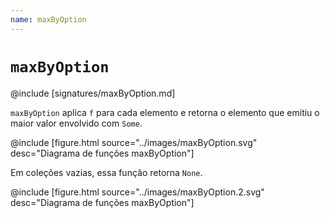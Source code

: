 ```yaml
---
name: maxByOption
---
```


# `maxByOption`

@include [signatures/maxByOption.md]

`maxByOption` aplica `f` para cada elemento e retorna o elemento que emitiu o maior valor envolvido com `Some`.

@include [figure.html source="../images/maxByOption.svg" desc="Diagrama de funções maxByOption"]

Em coleções vazias, essa função retorna `None`.

@include [figure.html source="../images/maxByOption.2.svg" desc="Diagrama de funções maxByOption"]
